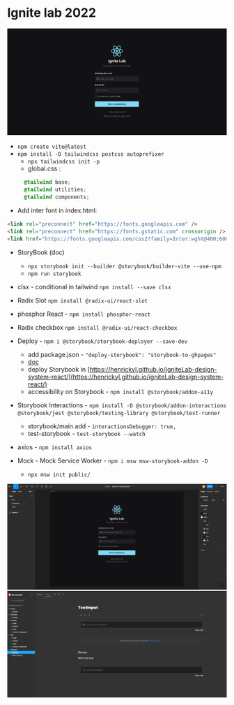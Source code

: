 # Ignite lab 2022

![page](ignite-lab-page.png)

* `npm create vite@latest`
* `npm install -D tailwindcss postcss autoprefixer`
  * `npx tailwindcss init -p`
  * global.css : 
  ```css
    @tailwind base;
    @tailwind utilities;
    @tailwind components;
  ```
* Add inter font in index.html:

```html
<link rel="preconnect" href="https://fonts.googleapis.com" />
<link rel="preconnect" href="https://fonts.gstatic.com" crossorigin />
<link href="https://fonts.googleapis.com/css2?family=Inter:wght@400;600;700&family=Mochiy+Pop+P+One&display=swap" rel="stylesheet" />
```

* StoryBook (doc) 
  * `npx storybook init --builder @storybook/builder-vite --use-npm`
  * `npm run storybook`

* clsx - conditional in tailwind `npm install --save clsx`

* Radix Slot `npm install @radix-ui/react-slot`

* phosphor React - `npm install phosphor-react`
* Radix checkbox `npm install @radix-ui/react-checkbox`

* Deploy - `npm i @storybook/storybook-deployer --save-dev`
  * add package.json - `"deploy-storybook": "storybook-to-ghpages"`
  * [doc](https://github.com/storybookjs/storybook-deployer)
  * deploy Storybook in [https://henrickyl.github.io/igniteLab-design-system-react/](https://henrickyl.github.io/igniteLab-design-system-react/)
  * accessibility on Storybook - `npm install @storybook/addon-a11y`

* Storybook Interactions - `npm install -D @storybook/addon-interactions @storybook/jest @storybook/testing-library @storybook/test-runner`
  * storybook/main add - `interactionsDebugger: true,`
  * test-storybook - `test-storybook --watch`

* axios - `npm install axios`

* Mock - Mock Service Worker - `npm i msw msw-storybook-addon -D`
  * `npx msw init public/`

![](figma.png)
[![Storybook](IgLab1.png)](https://henrickyl.github.io/igniteLab-design-system-react/)